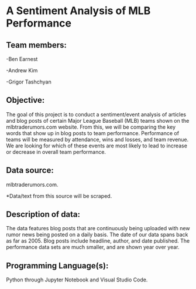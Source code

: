 # A Sentiment Analysis of MLB Performance

## Team members:
-Ben Earnest

-Andrew Kim

-Grigor Tashchyan


## Objective:
The goal of this project is to conduct a sentiment/event analysis of articles and blog posts of certain Major League Baseball (MLB) teams shown on the mlbtraderumors.com website.  From this, we will be comparing the key words that show up in blog posts to team performance.  Performance of teams will be measured by attendance, wins and losses, and team revenue.  We are looking for which of these events are most likely to lead to increase or decrease in overall team performance.


## Data source:
mlbtraderumors.com. 

*Data/text from this source will be scraped.

## Description of data: 
The data features blog posts that are continuously being uploaded with new rumor news being posted on a daily basis. The date of our data spans back as far as 2005.  Blog posts include headline, author, and date published.  The performance data sets are much smaller, and are shown year over year.

## Programming Language(s):
Python through Jupyter Notebook and Visual Studio Code.
